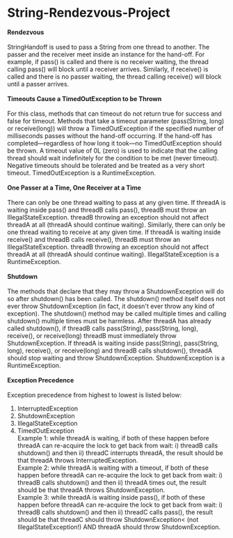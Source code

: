 # String-Rendezvous-Project

**Rendezvous**<br><br>
StringHandoff is used to pass a String from one thread to another. The passer and the receiver meet inside an instance for the hand-off. For example, if pass() is called and there is no receiver waiting, the thread calling pass() will block until a receiver arrives. Similarly, if receive() is called and there is no passer waiting, the thread calling receive() will block until a passer arrives.
<br><br>**Timeouts Cause a TimedOutException to be Thrown**<br><br>
For this class, methods that can timeout do not return true for success and false for timeout. Methods that take a timeout parameter (pass(String, long) or receive(long)) will throw a TimedOutException if the specified number of milliseconds passes without the hand-off occurring.
If the hand-off has completed—regardless of how long it took—no TimedOutException should be thrown.
A timeout value of 0L (zero) is used to indicate that the calling thread should wait indefinitely for the condition to be met (never timeout).
Negative timeouts should be tolerated and be treated as a very short timeout. TimedOutException is a RuntimeException.
<br><br>**One Passer at a Time, One Receiver at a Time**<br><br>
There can only be one thread waiting to pass at any given time. If threadA is waiting inside pass() and threadB calls pass(), threadB must throw an IllegalStateException. threadB throwing an exception should not affect threadA at all (threadA should continue waiting).
Similarly, there can only be one thread waiting to receive at any given time. If threadA is waiting inside receive() and threadB calls receive(), threadB must throw an IllegalStateException. threadB throwing an exception should not affect threadA at all
(threadA should continue waiting). IllegalStateException is a RuntimeException.
<br><br>**Shutdown**<br><br>
The methods that declare that they may throw a ShutdownException will do so after shutdown() has been called. The shutdown() method itself does not ever throw ShutdownException (in fact, it doesn't ever throw any kind of exception). The shutdown() method may be called multiple times and calling shutdown() multiple times must be harmless.
After threadA has already called shutdown(), if threadB calls pass(String), pass(String, long), receive(), or receive(long) threadB must immediately throw ShutdownException.
If threadA is waiting inside pass(String), pass(String, long), receive(), or receive(long) and threadB calls shutdown(), threadA should stop waiting and throw ShutdownException.
ShutdownException is a RuntimeException.
<br><br>**Exception Precedence**<br><br>
Exception precedence from highest to lowest is listed below:
1. InterruptedException<br>
2. ShutdownException<br>
3. IllegalStateException<br>
4. TimedOutException
<br>Example 1: while threadA is waiting, if both of these happen before threadA can re-acquire the lock to get back from wait: i) threadB calls shutdown() and then ii) threadC interrupts threadA, the result should be that threadA throws InterruptedException.
<br>Example 2: while threadA is waiting with a timeout, if both of these happen before threadA can re-acquire the lock to get back from wait: i) threadB calls shutdown() and then ii) threadA times out, the result should be that threadA throws ShutdownException.
<br>Example 3: while threadA is waiting inside pass(), if both of these happen before threadA can re-acquire the lock to get back from wait: i) threadB calls shutdown() and then ii) threadC calls pass(), the result should be that threadC should throw ShutdownException< (not IllegalStateException!) AND threadA should throw ShutdownException.
